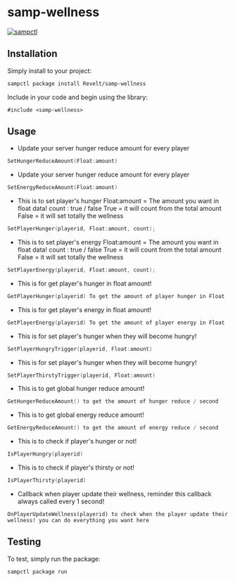 # samp-wellness

[![sampctl](https://img.shields.io/badge/sampctl-samp--wellness-2f2f2f.svg?style=for-the-badge)](https://github.com/Revelt/samp-wellness)

<!--
Short description of your library, why it's useful, some examples, pictures or
videos. Link to your forum release thread too.

Remember: You can use "forumfmt" to convert this readme to forum BBCode!

What the sections below should be used for:

`## Installation`: Leave this section un-edited unless you have some specific
additional installation procedure.

`## Testing`: Whether your library is tested with a simple `main()` and `print`,
unit-tested, or demonstrated via prompting the player to connect, you should
include some basic information for users to try out your code in some way.

And finally, maintaining your version number`:

* Follow [Semantic Versioning](https://semver.org/)
* When you release a new version, update `VERSION` and `git tag` it
* Versioning is important for sampctl to use the version control features

Happy Pawning!
-->

## Installation

Simply install to your project:

```bash
sampctl package install Revelt/samp-wellness
```

Include in your code and begin using the library:

```pawn
#include <samp-wellness>
```

## Usage

- Update your server hunger reduce amount for every player

```c
SetHungerReduceAmount(Float:amount)
```

- Update your server hunger reduce amount for every player

```c
SetEnergyReduceAmount(Float:amount)
```

- This is to set player's hunger
Float:amount = The amount you want in float data!
count : true / false
True = it will count from the total amount
False = it will set totally the wellness
```c
SetPlayerHunger(playerid, Float:amount, count);
```

- This is to set player's energy
Float:amount = The amount you want in float data!
count : true / false
True = it will count from the total amount
False = it will set totally the wellness
```c
SetPlayerEnergy(playerid, Float:amount, count);
```

- This is for get player's hunger in float amount!

```c
GetPlayerHunger(playerid) To get the amount of player hunger in Float
```

- This is for get player's energy in float amount!

```c
GetPlayerEnergy(playerid) To get the amount of player energy in Float
```

- This is for set player's hunger when they will become hungry!

```c
SetPlayerHungryTrigger(playerid, Float:amount)
```

- This is for set player's hunger when they will become hungry!

```c
SetPlayerThirstyTrigger(playerid, Float:amount)
```

- This is to get global hunger reduce amount!

```c
GetHungerReduceAmount() to get the amount of hunger reduce / second
```

- This is to get global energy reduce amount!

```c
GetEnergyReduceAmount() to get the amount of energy reduce / second
```

- This is to check if player's hunger or not!

```c
IsPlayerHungry(playerid)
```

- This is to check if player's thirsty or not!

```c
IsPlayerThirsty(playerid)
```

- Callback when player update their wellness, reminder this callback always called every 1 second!

```
OnPlayerUpdateWellness(playerid) to check when the player update their wellness! you can do everything you want here
```

## Testing

<!--
Depending on whether your package is tested via in-game "demo tests" or
y_testing unit-tests, you should indicate to readers what to expect below here.
-->

To test, simply run the package:

```bash
sampctl package run
```
